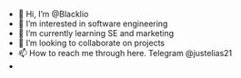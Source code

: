 - 👋 Hi, I’m @Blacklio
- 👀 I’m interested in software engineering 
- 🌱 I’m currently learning SE and marketing
- 💞️ I’m looking to collaborate on projects
- 📫 How to reach me through here. Telegram @justelias21  
- 

<!---
Blacklio/Blacklio is a ✨ special ✨ repository because its `README.md` (this file) appears on your GitHub profile.
You can click the Preview link to take a look at your changes.
--->
